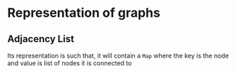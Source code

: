 # Representation of graphs

## Adjacency List

Its representation is such that, it will contain a `Map` where the key is the node and value is list of nodes it is connected to

&#x20;
